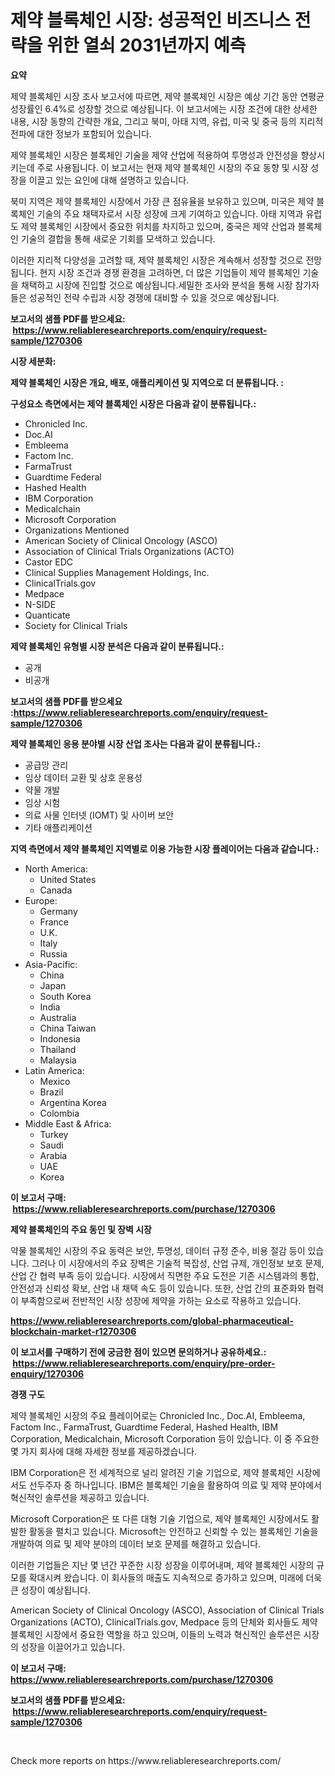 <p><h1>제약 블록체인 시장: 성공적인 비즈니스 전략을 위한 열쇠 2031년까지 예측</h1></p><p><strong>요약</strong></p>
<p><p>제약 블록체인 시장 조사 보고서에 따르면, 제약 블록체인 시장은 예상 기간 동안 연평균 성장률인 6.4%로 성장할 것으로 예상됩니다. 이 보고서에는 시장 조건에 대한 상세한 내용, 시장 동향의 간략한 개요, 그리고 북미, 아태 지역, 유럽, 미국 및 중국 등의 지리적 전파에 대한 정보가 포함되어 있습니다.</p><p>제약 블록체인 시장은 블록체인 기술을 제약 산업에 적용하여 투명성과 안전성을 향상시키는데 주로 사용됩니다. 이 보고서는 현재 제약 블록체인 시장의 주요 동향 및 시장 성장을 이끌고 있는 요인에 대해 설명하고 있습니다.</p><p>북미 지역은 제약 블록체인 시장에서 가장 큰 점유율을 보유하고 있으며, 미국은 제약 블록체인 기술의 주요 채택자로서 시장 성장에 크게 기여하고 있습니다. 아태 지역과 유럽도 제약 블록체인 시장에서 중요한 위치를 차지하고 있으며, 중국은 제약 산업과 블록체인 기술의 결합을 통해 새로운 기회를 모색하고 있습니다.</p><p>이러한 지리적 다양성을 고려할 때, 제약 블록체인 시장은 계속해서 성장할 것으로 전망됩니다. 현지 시장 조건과 경쟁 환경을 고려하면, 더 많은 기업들이 제약 블록체인 기술을 채택하고 시장에 진입할 것으로 예상됩니다.세밀한 조사와 분석을 통해 시장 참가자들은 성공적인 전략 수립과 시장 경쟁에 대비할 수 있을 것으로 예상됩니다.</p></p>
<p><strong>보고서의 샘플 PDF를 받으세요: &nbsp;<a href="https://www.reliableresearchreports.com/enquiry/request-sample/1270306">https://www.reliableresearchreports.com/enquiry/request-sample/1270306</a></strong></p>
<p><strong>시장 세분화:</strong></p>
<p><strong> 제약 블록체인 시장은 개요, 배포, 애플리케이션 및 지역으로 더 분류됩니다. :</strong></p>
<p><strong>구성요소 측면에서는 제약 블록체인 시장은 다음과 같이 분류됩니다.:</strong></p>
<p><ul><li>Chronicled Inc.</li><li>Doc.AI</li><li>Embleema</li><li>Factom Inc.</li><li>FarmaTrust</li><li>Guardtime Federal</li><li>Hashed Health</li><li>IBM Corporation</li><li>Medicalchain</li><li>Microsoft Corporation</li><li>Organizations Mentioned</li><li>American Society of Clinical Oncology (ASCO)</li><li>Association of Clinical Trials Organizations (ACTO)</li><li>Castor EDC</li><li>Clinical Supplies Management Holdings, Inc.</li><li>ClinicalTrials.gov</li><li>Medpace</li><li>N-SIDE</li><li>Quanticate</li><li>Society for Clinical Trials</li></ul></p>
<p><strong> 제약 블록체인 유형별 시장 분석은 다음과 같이 분류됩니다.:</strong></p>
<p><ul><li>공개</li><li>비공개</li></ul></p>
<p><strong>보고서의 샘플 PDF를 받으세요 :<a href="https://www.reliableresearchreports.com/enquiry/request-sample/1270306">https://www.reliableresearchreports.com/enquiry/request-sample/1270306</a></strong></p>
<p><strong> 제약 블록체인 응용 분야별 시장 산업 조사는 다음과 같이 분류됩니다.:</strong></p>
<p><ul><li>공급망 관리</li><li>임상 데이터 교환 및 상호 운용성</li><li>약물 개발</li><li>임상 시험</li><li>의료 사물 인터넷 (IOMT) 및 사이버 보안</li><li>기타 애플리케이션</li></ul></p>
<p><strong>지역 측면에서 제약 블록체인 지역별로 이용 가능한 시장 플레이어는 다음과 같습니다.:</strong></p>
<p><ul>
    <li>
        North America:
        <ul>
            <li>United States</li>
            <li>Canada</li>
        </ul>
    </li>
    <li>
        Europe:
        <ul>
            <li>Germany</li>
            <li>France</li>
            <li>U.K.</li>
            <li>Italy</li>
            <li>Russia</li>
        </ul>
    </li>
    <li>
        Asia-Pacific:
        <ul>
            <li>China</li>
            <li>Japan</li>
            <li>South Korea</li>
            <li>India</li>
            <li>Australia</li>
            <li>China Taiwan</li>
            <li>Indonesia</li>
            <li>Thailand</li>
            <li>Malaysia</li>
        </ul>
    </li>
    <li>
        Latin America:
        <ul>
            <li>Mexico</li>
            <li>Brazil</li>
            <li>Argentina Korea</li>
            <li>Colombia</li>
        </ul>
    </li>
    <li>
        Middle East & Africa:
        <ul>
            <li>Turkey</li>
            <li>Saudi</li>
            <li>Arabia</li>
            <li>UAE</li>
            <li>Korea</li>
        </ul>
    </li>
    </ul></p>
<p><strong>이 보고서 구매: &nbsp;<a href="https://www.reliableresearchreports.com/purchase/1270306">https://www.reliableresearchreports.com/purchase/1270306</a></strong></p>
<p><strong>제약 블록체인의 주요 동인 및 장벽 시장</strong></p>
<p><p>약물 블록체인 시장의 주요 동력은 보안, 투명성, 데이터 규정 준수, 비용 절감 등이 있습니다. 그러나 이 시장에서의 주요 장벽은 기술적 복잡성, 산업 규제, 개인정보 보호 문제, 산업 간 협력 부족 등이 있습니다. 시장에서 직면한 주요 도전은 기존 시스템과의 통합, 안전성과 신뢰성 확보, 산업 내 채택 속도 등이 있습니다. 또한, 산업 간의 표준화와 협력이 부족함으로써 전반적인 시장 성장에 제약을 가하는 요소로 작용하고 있습니다.</p></p>
<p><strong><a href="https://www.reliableresearchreports.com/global-pharmaceutical-blockchain-market-r1270306">https://www.reliableresearchreports.com/global-pharmaceutical-blockchain-market-r1270306</a></strong></p>
<p><strong>이 보고서를 구매하기 전에 궁금한 점이 있으면 문의하거나 공유하세요.: &nbsp;<a href="https://www.reliableresearchreports.com/enquiry/pre-order-enquiry/1270306">https://www.reliableresearchreports.com/enquiry/pre-order-enquiry/1270306</a></strong></p>
<p><strong>경쟁 구도</strong></p>
<p><p>제약 블록체인 시장의 주요 플레이어로는 Chronicled Inc., Doc.AI, Embleema, Factom Inc., FarmaTrust, Guardtime Federal, Hashed Health, IBM Corporation, Medicalchain, Microsoft Corporation 등이 있습니다. 이 중 주요한 몇 가지 회사에 대해 자세한 정보를 제공하겠습니다.</p><p>IBM Corporation은 전 세계적으로 널리 알려진 기술 기업으로, 제약 블록체인 시장에서도 선두주자 중 하나입니다. IBM은 블록체인 기술을 활용하여 의료 및 제약 분야에서 혁신적인 솔루션을 제공하고 있습니다.</p><p>Microsoft Corporation은 또 다른 대형 기술 기업으로, 제약 블록체인 시장에서도 활발한 활동을 펼치고 있습니다. Microsoft는 안전하고 신뢰할 수 있는 블록체인 기술을 개발하여 의료 및 제약 분야의 데이터 보호 문제를 해결하고 있습니다.</p><p>이러한 기업들은 지난 몇 년간 꾸준한 시장 성장을 이루어내며, 제약 블록체인 시장의 규모를 확대시켜 왔습니다. 이 회사들의 매출도 지속적으로 증가하고 있으며, 미래에 더욱 큰 성장이 예상됩니다.</p><p>American Society of Clinical Oncology (ASCO), Association of Clinical Trials Organizations (ACTO), ClinicalTrials.gov, Medpace 등의 단체와 회사들도 제약 블록체인 시장에서 중요한 역할을 하고 있으며, 이들의 노력과 혁신적인 솔루션은 시장의 성장을 이끌어가고 있습니다.</p></p>
<p><strong>이 보고서 구매: &nbsp; <a href="https://www.reliableresearchreports.com/purchase/1270306">https://www.reliableresearchreports.com/purchase/1270306</a></strong></p>
<p><strong>보고서의 샘플 PDF를 받으세요: &nbsp;<a href="https://www.reliableresearchreports.com/enquiry/request-sample/1270306">https://www.reliableresearchreports.com/enquiry/request-sample/1270306</a></strong><strong></strong></p>
<p>&nbsp;</p>
<p>Check more reports on https://www.reliableresearchreports.com/</p>